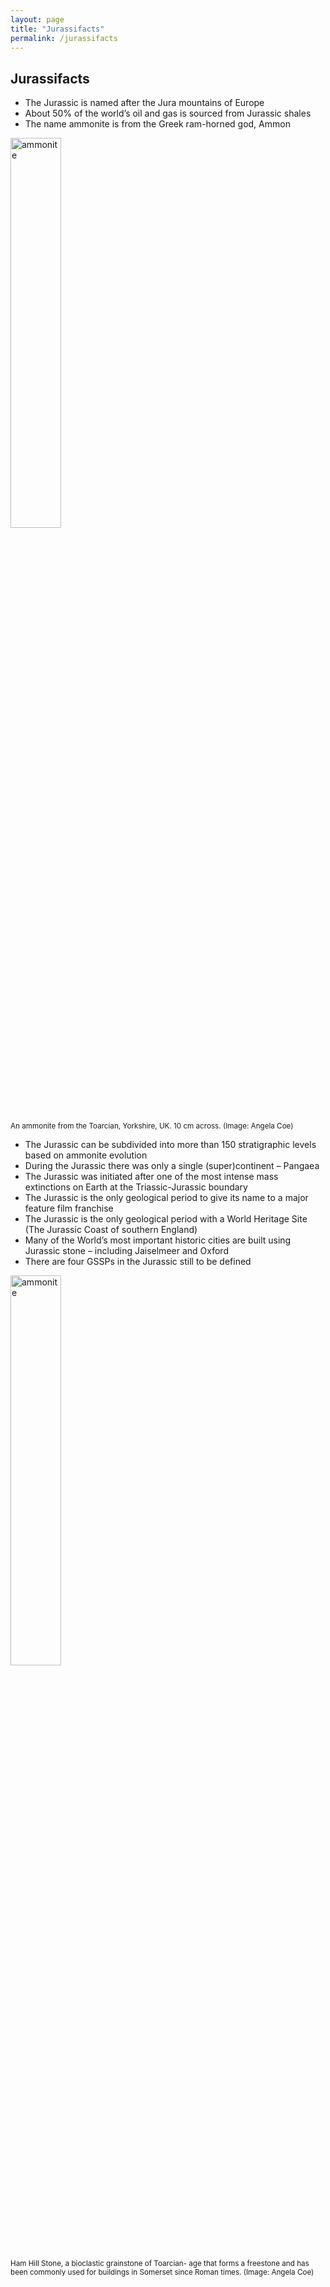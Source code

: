 ```yaml
---
layout: page
title: "Jurassifacts"
permalink: /jurassifacts
---
```

## Jurassifacts
* The Jurassic is named after the Jura mountains of Europe
* About 50% of the world’s oil and gas is sourced from Jurassic shales
* The name ammonite is from the Greek ram-horned god, Ammon

<a href="images/coe-ammonite-toarcianimg_39443.jpg"><img src="images/coe-ammonite-toarcianimg_39443.jpg" alt="ammonite" style="width:40%" /></a>
<p style="font-size:smaller;">An ammonite from the Toarcian, Yorkshire, UK. 10 cm across. (Image: Angela Coe)</p>


* The Jurassic can be subdivided into more than 150 stratigraphic levels based on ammonite evolution
* During the Jurassic there was only a single (super)continent – Pangaea
* The Jurassic was initiated after one of the most intense mass extinctions on Earth at the Triassic-Jurassic boundary
* The Jurassic is the only geological period to give its name to a major feature film franchise
* The Jurassic is the only geological period with a World Heritage Site (The Jurassic Coast of southern England)
* Many of the World’s most important historic cities are built using Jurassic stone – including Jaiselmeer and Oxford
* There are four GSSPs in the Jurassic still to be defined


<a href="images/coe-ham-hill-stonecoe-ham-hill-stonedsc_0162-1.jpg"><img src="images/coe-ham-hill-stonecoe-ham-hill-stonedsc_0162-1.jpg" alt="ammonite" style="width:40%" /></a>
<p style="font-size:smaller;">Ham Hill Stone, a bioclastic grainstone of Toarcian- age that forms a freestone and has been commonly used for buildings in Somerset since Roman times. (Image: Angela Coe)</p>
